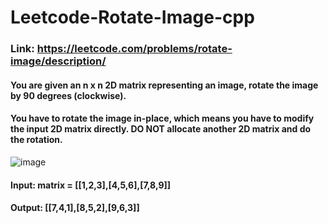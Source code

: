 # Leetcode-Rotate-Image-cpp
### Link: https://leetcode.com/problems/rotate-image/description/

#### You are given an n x n 2D matrix representing an image, rotate the image by 90 degrees (clockwise).

#### You have to rotate the image in-place, which means you have to modify the input 2D matrix directly. DO NOT allocate another 2D matrix and do the rotation.


![image](https://github.com/SinSham/Leetcode-Rotate-Image-cpp/assets/115347011/01a1e5b1-c1f8-4245-ac09-acc57fc906df)

#### Input: matrix = [[1,2,3],[4,5,6],[7,8,9]]
#### Output: [[7,4,1],[8,5,2],[9,6,3]]
